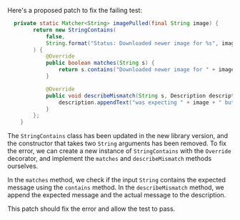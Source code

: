 Here's a proposed patch to fix the failing test:
```java
  private static Matcher<String> imagePulled(final String image) {
        return new StringContains(
            false,
            String.format("Status: Downloaded newer image for %s", image)
        ) {
            @Override
            public boolean matches(String s) {
                return s.contains("Downloaded newer image for " + image);
            }

            @Override
            public void describeMismatch(String s, Description description) {
                description.appendText("was expecting " + image + " but was " + s);
            }
        };
    }
```
The `StringContains` class has been updated in the new library version, and the constructor that takes two `String` arguments has been removed. To fix the error, we can create a new instance of `StringContains` with the `Override` decorator, and implement the `matches` and `describeMismatch` methods ourselves.

In the `matches` method, we check if the input `String` contains the expected message using the `contains` method. In the `describeMismatch` method, we append the expected message and the actual message to the description.

This patch should fix the error and allow the test to pass.